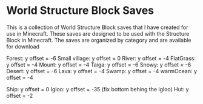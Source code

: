 # World Structure Block Saves

This is a collection of World Structure Block saves that I have created for use in Minecraft. These saves are designed to be used with the Structure Block in Minecraft. The saves are organized by category and are available for download


Forest: y offset = -6
Small village: y offset = 0
River: y offset = -4
FlatGrass: y offset = -4
Mount: y offset = -4
Taiga: y offset = -6
Snowy: y offset = -6
Desert: y offset = -6
Lava: y offset = -4
Swamp: y offset = -4
warmOcean: y offset = -4


Ship: y offset = 0
Igloo: y offset = -35 (fix bottom behing the igloo)
Hut: y offset = -2
